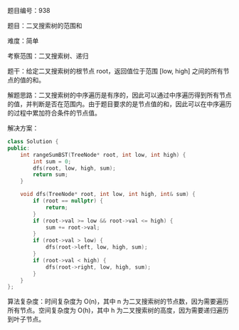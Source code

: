 题目编号：938

题目：二叉搜索树的范围和

难度：简单

考察范围：二叉搜索树、递归

题干：给定二叉搜索树的根节点 root，返回值位于范围 [low, high] 之间的所有节点的值的和。

解题思路：二叉搜索树的中序遍历是有序的，因此可以通过中序遍历得到所有节点的值，并判断是否在范围内。由于题目要求的是节点值的和，因此可以在中序遍历的过程中累加符合条件的节点值。

解决方案：

```cpp
class Solution {
public:
    int rangeSumBST(TreeNode* root, int low, int high) {
        int sum = 0;
        dfs(root, low, high, sum);
        return sum;
    }

    void dfs(TreeNode* root, int low, int high, int& sum) {
        if (root == nullptr) {
            return;
        }
        if (root->val >= low && root->val <= high) {
            sum += root->val;
        }
        if (root->val > low) {
            dfs(root->left, low, high, sum);
        }
        if (root->val < high) {
            dfs(root->right, low, high, sum);
        }
    }
};
```

算法复杂度：时间复杂度为 O(n)，其中 n 为二叉搜索树的节点数，因为需要遍历所有节点。空间复杂度为 O(h)，其中 h 为二叉搜索树的高度，因为需要递归遍历到叶子节点。